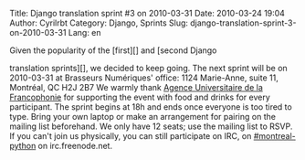 Title: Django translation sprint #3 on 2010-03-31
Date: 2010-03-24 19:04
Author: Cyrilrbt
Category: Django, Sprints
Slug: django-translation-sprint-3-on-2010-03-31
Lang: en

<!--:en-->Given the popularity of the [first][] and [second Django
translation sprints][], we decided to keep going. The next sprint will
be on 2010-03-31 at Brasseurs Numériques' office: 1124 Marie-Anne, suite
11,  Montréal, QC H2J 2B7 We warmly thank [Agence Universitaire de la
Francophonie][] for supporting the event with food and drinks for every
participant. The sprint begins at 18h and ends once everyone is too
tired to type. Bring your own laptop or make an arrangement for pairing
on the mailing list beforehand. We only have 12 seats; use the mailing
list to RSVP. If you can't join us physically, you can still participate
on IRC, on [\#montreal-python][] on irc.freenode.net.

  [first]: http://montrealpython.org/2010/01/15/django-translation-sprint-on-2010-01-18/
  [second Django translation sprints]: http://www.montrealpython.org/2010/01/django-translation-sprint-2-on-2010-02-15/
  [Agence Universitaire de la Francophonie]: http://www.auf.org/
  [\#montreal-python]: irc://irc.freenode.net/montreal-python
